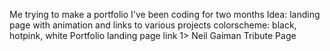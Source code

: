 Me trying to make a portfolio
I've been coding for two months
Idea: landing page with animation and links to various projects
colorscheme: black, hotpink, white
Portfolio landing page link 1> Neil Gaiman Tribute Page
